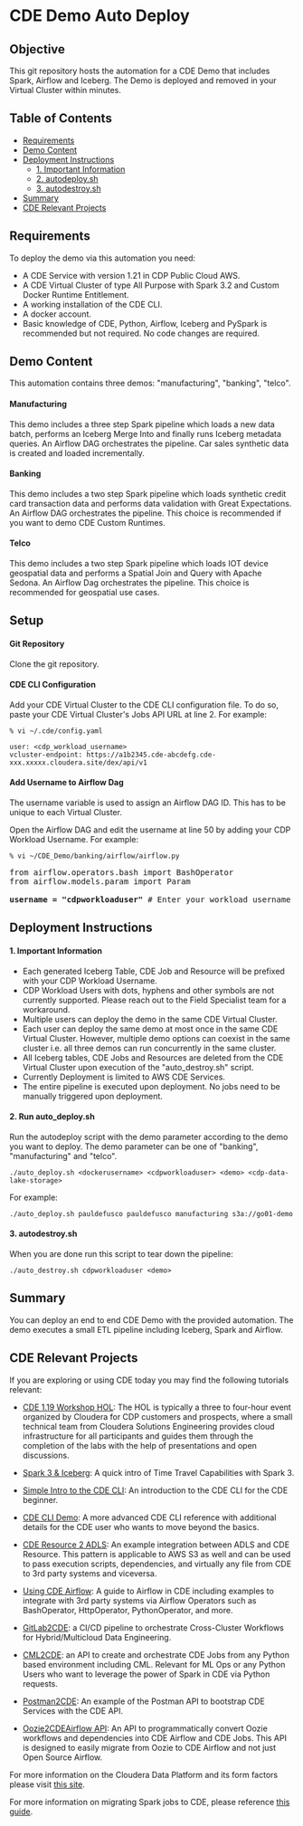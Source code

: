 # CDE Demo Auto Deploy

## Objective

This git repository hosts the automation for a CDE Demo that includes Spark, Airflow and Iceberg. The Demo is deployed and removed in your Virtual Cluster within minutes.


## Table of Contents

* [Requirements](https://github.com/pdefusco/CDE_Demo_Auto_Deploy#requirements)
* [Demo Content](https://github.com/pdefusco/CDE_Demo_Auto_Deploy#demo-content)
* [Deployment Instructions](https://github.com/pdefusco/CDE_Demo_Auto_Deploy#deployment-instructions)
  * [1. Important Information](https://github.com/pdefusco/CDE_Demo_Auto_Deploy#1-important-information)
  * [2. autodeploy.sh](https://github.com/pdefusco/CDE_Demo_Auto_Deploy#2-autodeploysh)
  * [3. autodestroy.sh](https://github.com/pdefusco/CDE_Demo_Auto_Deploy#3-autodestroysh)
* [Summary](https://github.com/pdefusco/CDE_Demo_Auto_Deploy#summary)
* [CDE Relevant Projects](https://github.com/pdefusco/CDE_Demo_Auto_Deploy#cde-relevant-projects)


## Requirements

To deploy the demo via this automation you need:

* A CDE Service with version 1.21 in CDP Public Cloud AWS.
* A CDE Virtual Cluster of type All Purpose with Spark 3.2 and Custom Docker Runtime Entitlement.
* A working installation of the CDE CLI.
* A docker account.
* Basic knowledge of CDE, Python, Airflow, Iceberg and PySpark is recommended but not required. No code changes are required.


## Demo Content

This automation contains three demos: "manufacturing", "banking", "telco".

#### Manufacturing

This demo includes a three step Spark pipeline which loads a new data batch, performs an Iceberg Merge Into and finally runs Iceberg metadata queries. An Airflow DAG orchestrates the pipeline. Car sales synthetic data is created and loaded incrementally.

#### Banking

This demo includes a two step Spark pipeline which loads synthetic credit card transaction data and performs data validation with Great Expectations. An Airflow DAG orchestrates the pipeline. This choice is recommended if you want to demo CDE Custom Runtimes.

#### Telco

This demo includes a two step Spark pipeline which loads IOT device geospatial data and performs a Spatial Join and Query with Apache Sedona. An Airflow Dag orchestrates the pipeline. This choice is recommended for geospatial use cases.  


## Setup

#### Git Repository

Clone the git repository.

#### CDE CLI Configuration

Add your CDE Virtual Cluster to the CDE CLI configuration file. To do so, paste your CDE Virtual Cluster's Jobs API URL at line 2. For example:

```
% vi ~/.cde/config.yaml

user: <cdp_workload_username>
vcluster-endpoint: https://a1b2345.cde-abcdefg.cde-xxx.xxxxx.cloudera.site/dex/api/v1
```

#### Add Username to Airflow Dag

The username variable is used to assign an Airflow DAG ID. This has to be unique to each Virtual Cluster.

Open the Airflow DAG and edit the username at line 50 by adding your CDP Workload Username. For example:

```
% vi ~/CDE_Demo/banking/airflow/airflow.py
```

<pre>
from airflow.operators.bash import BashOperator
from airflow.models.param import Param

<b>username = "cdpworkloaduser"</b> # Enter your workload username here
</pre>

## Deployment Instructions

#### 1. Important Information

* Each generated Iceberg Table, CDE Job and Resource will be prefixed with your CDP Workload Username.
* CDP Workload Users with dots, hyphens and other symbols are not currently supported. Please reach out to the Field Specialist team for a workaround.
* Multiple users can deploy the demo in the same CDE Virtual Cluster.
* Each user can deploy the same demo at most once in the same CDE Virtual Cluster. However, multiple demo options can coexist in the same cluster i.e. all three demos can run concurrently in the same cluster.  
* All Iceberg tables, CDE Jobs and Resources are deleted from the CDE Virtual Cluster upon execution of the "auto_destroy.sh" script.
* Currently Deployment is limited to AWS CDE Services.
* The entire pipeline is executed upon deployment. No jobs need to be manually triggered upon deployment.

#### 2. Run auto_deploy.sh

Run the autodeploy script with the demo parameter according to the demo you want to deploy. The demo parameter can be one of "banking", "manufacturing" and "telco".

```
./auto_deploy.sh <dockerusername> <cdpworkloaduser> <demo> <cdp-data-lake-storage>
```

For example:

```
./auto_deploy.sh pauldefusco pauldefusco manufacturing s3a://go01-demo
```

#### 3. autodestroy.sh

When you are done run this script to tear down the pipeline:

```
./auto_destroy.sh cdpworkloaduser <demo>
```


## Summary

You can deploy an end to end CDE Demo with the provided automation. The demo executes a small ETL pipeline including Iceberg, Spark and Airflow.

## CDE Relevant Projects

If you are exploring or using CDE today you may find the following tutorials relevant:

* [CDE 1.19 Workshop HOL](https://github.com/pdefusco/CDE119_ACE_WORKSHOP): The HOL is typically a three to four-hour event organized by Cloudera for CDP customers and prospects, where a small technical team from Cloudera Solutions Engineering provides cloud infrastructure for all participants and guides them through the completion of the labs with the help of presentations and open discussions.

* [Spark 3 & Iceberg](https://github.com/pdefusco/Spark3_Iceberg_CML): A quick intro of Time Travel Capabilities with Spark 3.

* [Simple Intro to the CDE CLI](https://github.com/pdefusco/CDE_CLI_Simple): An introduction to the CDE CLI for the CDE beginner.

* [CDE CLI Demo](https://github.com/pdefusco/CDE_CLI_demo): A more advanced CDE CLI reference with additional details for the CDE user who wants to move beyond the basics.

* [CDE Resource 2 ADLS](https://github.com/pdefusco/CDEResource2ADLS): An example integration between ADLS and CDE Resource. This pattern is applicable to AWS S3 as well and can be used to pass execution scripts, dependencies, and virtually any file from CDE to 3rd party systems and viceversa.

* [Using CDE Airflow](https://github.com/pdefusco/Using_CDE_Airflow): A guide to Airflow in CDE including examples to integrate with 3rd party systems via Airflow Operators such as BashOperator, HttpOperator, PythonOperator, and more.

* [GitLab2CDE](https://github.com/pdefusco/Gitlab2CDE): a CI/CD pipeline to orchestrate Cross-Cluster Workflows for Hybrid/Multicloud Data Engineering.

* [CML2CDE](https://github.com/pdefusco/cml2cde_api_example): an API to create and orchestrate CDE Jobs from any Python based environment including CML. Relevant for ML Ops or any Python Users who want to leverage the power of Spark in CDE via Python requests.

* [Postman2CDE](https://github.com/pdefusco/Postman2CDE): An example of the Postman API to bootstrap CDE Services with the CDE API.

* [Oozie2CDEAirflow API](https://github.com/pdefusco/Oozie2CDE_Migration): An API to programmatically convert Oozie workflows and dependencies into CDE Airflow and CDE Jobs. This API is designed to easily migrate from Oozie to CDE Airflow and not just Open Source Airflow.

For more information on the Cloudera Data Platform and its form factors please visit [this site](https://docs.cloudera.com/).

For more information on migrating Spark jobs to CDE, please reference [this guide](https://docs.cloudera.com/cdp-private-cloud-upgrade/latest/cdppvc-data-migration-spark/topics/cdp-migration-spark-cdp-cde.html).
